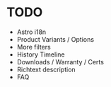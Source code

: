 # TODO

- Astro i18n
- Product Variants / Options
- More filters
- History Timeline
- Downloads / Warranty / Certs
- Richtext description
- FAQ
